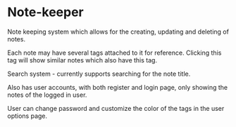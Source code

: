 # Note-keeper
Note keeping system which allows for the creating, updating and deleting of notes. 

Each note may have several tags attached to it for reference. Clicking this tag will show similar notes which also have this tag. 

Search system - currently supports searching for the note title. 

Also has user accounts, with both register and login page, only showing the notes of the logged in user. 

User can change password and customize the color of the tags in the user options page. 


